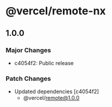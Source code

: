 # @vercel/remote-nx

## 1.0.0

### Major Changes

- c4054f2: Public release

### Patch Changes

- Updated dependencies [c4054f2]
  - @vercel/remote@1.0.0
